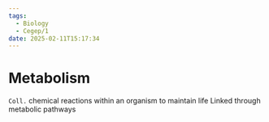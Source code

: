 ```yaml
---
tags:
  - Biology
  - Cegep/1
date: 2025-02-11T15:17:34
---
```


# Metabolism

`Coll.` chemical reactions within an organism to maintain life
Linked through metabolic pathways